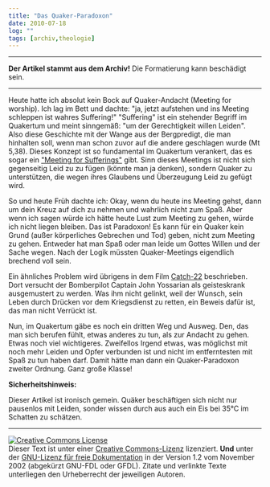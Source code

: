 ```yaml
---
title: "Das Quaker-Paradoxon"
date: 2010-07-18
log: ""
tags: [archiv,theologie]
---
```

<hr><b>Der Artikel stammt aus dem Archiv!</b> Die Formatierung kann beschädigt sein.<hr>

Heute hatte ich absolut kein Bock auf Quaker-Andacht (Meeting for worship). Ich lag im Bett und dachte: "ja, jetzt aufstehen und ins Meeting schleppen ist wahres Suffering!" "Suffering" ist ein stehender Begriff im Quakertum und meint sinngemäß: "um der Gerechtigkeit willen Leiden". Also diese Geschichte mit der Wange aus der Bergpredigt, die man hinhalten soll, wenn man schon zuvor auf die andere geschlagen wurde (Mt 5,38).  Dieses Konzept ist so fundamental im Quakertum verankert, das es sogar ein <a href="http://en.wikipedia.org/wiki/Meeting_for_Sufferings">"Meeting for Sufferings"</a>  gibt. Sinn dieses Meetings ist nicht sich gegenseitig Leid zu zu fügen (könnte man ja denken), sondern Quaker zu unterstützen, die wegen ihres Glaubens und Überzeugung Leid zu gefügt wird.

So und heute Früh dachte ich: Okay, wenn du heute ins Meeting gehst, dann um dein Kreuz auf dich zu nehmen und wahrlich nicht zum Spaß. Aber wenn ich sagen würde ich hätte heute Lust zum Meeting zu gehen, würde ich nicht liegen bleiben. Das ist  Paradoxon! Es kann für ein Quaker kein Grund (außer körperliches Gebrechen und Tod) geben, nicht zum Meeting zu gehen. Entweder hat man Spaß oder man leide um Gottes Willen und  der Sache wegen. Nach der Logik müssten Quaker-Meetings eigendlich brechend voll sein. 

Ein ähnliches Problem wird übrigens in dem Film <a href="http://de.wikipedia.org/wiki/Catch-22">Catch-22</a> beschrieben. Dort versucht der Bomberpilot Captain John Yossarian als geisteskrank ausgemustert zu werden. Was ihm nicht gelinkt, weil der Wunsch, sein Leben durch Drücken vor dem Kriegsdienst zu retten, ein Beweis dafür ist, das man nicht Verrückt ist.

Nun, im Quakertum gäbe es noch ein dritten Weg und Ausweg. Den, das man sich berufen fühlt, etwas anderes zu tun, als zur Andacht zu gehen. Etwas noch viel wichtigeres. Zweifellos Irgend etwas, was möglichst mit noch mehr Leiden und Opfer verbunden ist und nicht im entferntesten mit Spaß zu tun haben darf. Damit hätte man dann ein Quaker-Paradoxon zweiter Ordnung. Ganz große Klasse!

<b>Sicherheitshinweis:</b>

Dieser Artikel ist ironisch gemein. Quäker beschäftigen sich nicht nur pausenlos mit Leiden, sonder wissen durch aus auch ein Eis bei 35°C im Schatten zu schätzen. 


<hr />
<p><a rel="license" href="http://creativecommons.org/licenses/by-sa/3.0/de/"><img alt="Creative Commons License" style="border-width: 0pt;" src="http://i.creativecommons.org/l/by-sa/3.0/de/88x31.png" /></a><br />
Dieser <span xmlns:dc="http://purl.org/dc/elements/1.1/" href="http://purl.org/dc/dcmitype/Text" rel="dc:type">Text</span> ist unter einer <a rel="license" href="http://creativecommons.org/licenses/by-sa/3.0/de/">Creative Commons-Lizenz</a> lizenziert. <b>Und</b> unter der <a href="http://de.wikipedia.org/wiki/GFDL">GNU-Lizenz f&uuml;r freie Dokumentation</a> in der Version 1.2 vom November 2002 (abgek&uuml;rzt GNU-FDL oder GFDL). Zitate und verlinkte Texte unterliegen den Urheberrecht der jeweiligen Autoren.</p>
